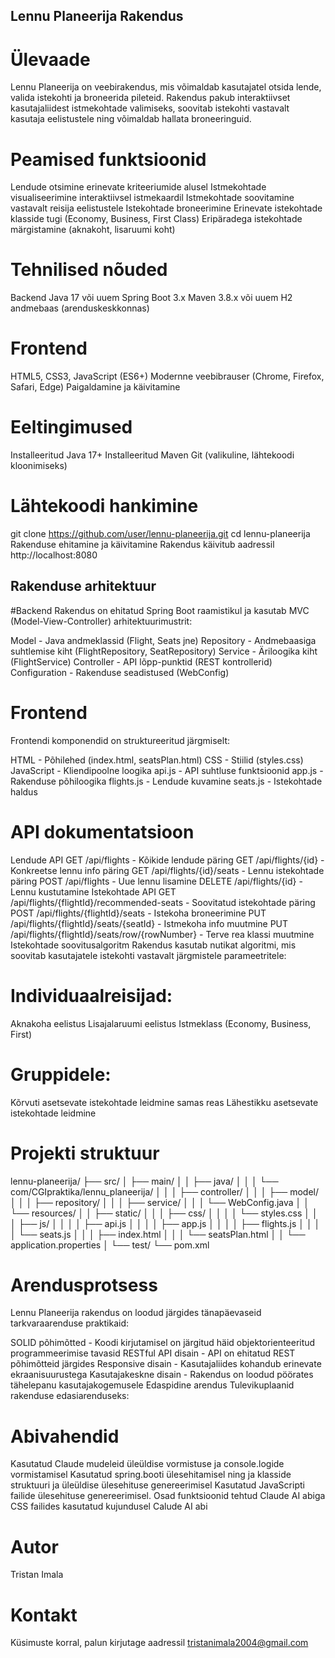 ## Lennu Planeerija Rakendus
# Ülevaade
Lennu Planeerija on veebirakendus, mis võimaldab kasutajatel otsida lende, valida istekohti ja broneerida pileteid. Rakendus pakub interaktiivset kasutajaliidest istmekohtade valimiseks, soovitab istekohti vastavalt kasutaja eelistustele ning võimaldab hallata broneeringuid.

# Peamised funktsioonid
Lendude otsimine erinevate kriteeriumide alusel
Istmekohtade visualiseerimine interaktiivsel istmekaardil
Istmekohtade soovitamine vastavalt reisija eelistustele
Istekohtade broneerimine
Erinevate istekohtade klasside tugi (Economy, Business, First Class)
Eripäradega istekohtade märgistamine (aknakoht, lisaruumi koht)
# Tehnilised nõuded
Backend
Java 17 või uuem
Spring Boot 3.x
Maven 3.8.x või uuem
H2 andmebaas (arenduskeskkonnas)
# Frontend
HTML5, CSS3, JavaScript (ES6+)
Modernne veebibrauser (Chrome, Firefox, Safari, Edge)
Paigaldamine ja käivitamine
# Eeltingimused
Installeeritud Java 17+
Installeeritud Maven
Git (valikuline, lähtekoodi kloonimiseks)
# Lähtekoodi hankimine
git clone https://github.com/user/lennu-planeerija.git
cd lennu-planeerija
Rakenduse ehitamine ja käivitamine
Rakendus käivitub aadressil http://localhost:8080

## Rakenduse arhitektuur
#Backend
Rakendus on ehitatud Spring Boot raamistikul ja kasutab MVC (Model-View-Controller) arhitektuurimustrit:

Model - Java andmeklassid (Flight, Seats jne)
Repository - Andmebaasiga suhtlemise kiht (FlightRepository, SeatRepository)
Service - Äriloogika kiht (FlightService)
Controller - API lõpp-punktid (REST kontrollerid)
Configuration - Rakenduse seadistused (WebConfig)

# Frontend
Frontendi komponendid on struktureeritud järgmiselt:

HTML - Põhilehed (index.html, seatsPlan.html)
CSS - Stiilid (styles.css)
JavaScript - Kliendipoolne loogika
api.js - API suhtluse funktsioonid
app.js - Rakenduse põhiloogika
flights.js - Lendude kuvamine
seats.js - Istekohtade haldus

# API dokumentatsioon
Lendude API
GET /api/flights - Kõikide lendude päring
GET /api/flights/{id} - Konkreetse lennu info päring
GET /api/flights/{id}/seats - Lennu istekohtade päring
POST /api/flights - Uue lennu lisamine
DELETE /api/flights/{id} - Lennu kustutamine
Istekohtade API
GET /api/flights/{flightId}/recommended-seats - Soovitatud istekohtade päring
POST /api/flights/{flightId}/seats - Istekoha broneerimine
PUT /api/flights/{flightId}/seats/{seatId} - Istmekoha info muutmine
PUT /api/flights/{flightId}/seats/row/{rowNumber} - Terve rea klassi muutmine
Istekohtade soovitusalgoritm
Rakendus kasutab nutikat algoritmi, mis soovitab kasutajatele istekohti vastavalt järgmistele parameetritele:

# Individuaalreisijad:

Aknakoha eelistus
Lisajalaruumi eelistus
Istmeklass (Economy, Business, First)
# Gruppidele:
Kõrvuti asetsevate istekohtade leidmine samas reas
Lähestikku asetsevate istekohtade leidmine

# Projekti struktuur
lennu-planeerija/
├── src/
│   ├── main/
│   │   ├── java/
│   │   │   └── com/CGIpraktika/lennu_planeerija/
│   │   │       ├── controller/
│   │   │       ├── model/
│   │   │       ├── repository/
│   │   │       ├── service/
│   │   │       └── WebConfig.java
│   │   └── resources/
│   │       ├── static/
│   │       │   ├── css/
│   │       │   │   └── styles.css
│   │       │   ├── js/
│   │       │   │   ├── api.js
│   │       │   │   ├── app.js
│   │       │   │   ├── flights.js
│   │       │   │   └── seats.js
│   │       │   ├── index.html
│   │       │   └── seatsPlan.html
│   │       └── application.properties
│   └── test/
└── pom.xml

# Arendusprotsess
Lennu Planeerija rakendus on loodud järgides tänapäevaseid tarkvaraarenduse praktikaid:

SOLID põhimõtted - Koodi kirjutamisel on järgitud häid objektorienteeritud programmeerimise tavasid
RESTful API disain - API on ehitatud REST põhimõtteid järgides
Responsive disain - Kasutajaliides kohandub erinevate ekraanisuurustega
Kasutajakeskne disain - Rakendus on loodud pöörates tähelepanu kasutajakogemusele
Edaspidine arendus
Tulevikuplaanid rakenduse edasiarenduseks:

# Abivahendid
Kasutatud Claude mudeleid üleüldise vormistuse ja console.logide vormistamisel 
Kasutatud spring.booti ülesehitamisel ning ja klasside struktuuri ja üleüldise ülesehituse genereerimisel
Kasutatud JavaScripti failide ülesehituse genereerimisel. Osad funktsioonid tehtud Claude AI abiga
CSS failides kasutatud kujundusel Calude AI abi


# Autor
Tristan Imala

# Kontakt
Küsimuste korral, palun kirjutage aadressil tristanimala2004@gmail.com
